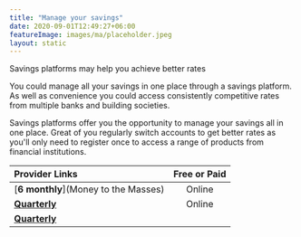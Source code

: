 ```yaml
---
title: "Manage your savings"
date: 2020-09-01T12:49:27+06:00
featureImage: images/ma/placeholder.jpeg
layout: static
---
```


Savings platforms may help you achieve better rates

You could manage all your savings in one place through a savings platform. As well as convenience you could access consistently competitive rates from multiple banks and building societies.

Savings platforms offer you the opportunity to manage your savings all in one place. Great of you regularly switch accounts to get better rates as you'll only need to register once to access a range of products from financial institutions.

| Provider Links      | Free or Paid  |  
| :-----------          | :--------------:      |  
| [**6 monthly**](Money to the Masses) | Online | 
| [**Quarterly**](Koody) | Online | 
| [**Quarterly**]() |  | 
  

<br/><br/>






